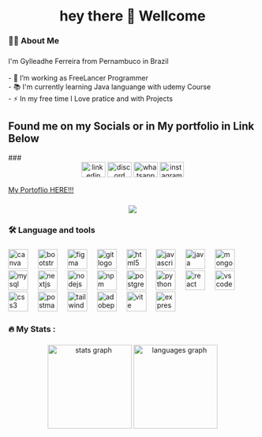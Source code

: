 


###
###

<h1 align="center">hey there 👋 Wellcome</h1>

###

<h3 align="left">👩‍💻  About Me</h3>

###

<p align="left">I'm Gylleadhe Ferreira from Pernambuco in Brazil<br><br>- 🔭 I’m working as FreeLancer Programmer<br>- 📚 I'm currently learning Java languange with udemy Course<br>- ⚡ In my free time I Love pratice and with Projects</p>
<h2>Found me on my Socials or in  My portfolio in Link Below</h2>
###
<div align="center">
  <a target="_blank" herf="https://www.linkedin.com/in/gylleadhe-ferreira-082a93210/"><img src="https://raw.githubusercontent.com/maurodesouza/profile-readme-generator/master/src/assets/icons/social/linkedin/default.svg" width="49" height="31" alt="linkedin logo"  /></a>
  <a target="_blank" href="https://discord.gg/Cj7wHUZx"><img src="https://raw.githubusercontent.com/maurodesouza/profile-readme-generator/master/src/assets/icons/social/discord/default.svg" width="49" height="31" alt="discord logo"  /></a>
  <a target="_blank" href="https://wa.me/+5581998817527"><img src="https://raw.githubusercontent.com/maurodesouza/profile-readme-generator/master/src/assets/icons/social/whatsapp/default.svg" width="49" height="31" alt="whatsapp logo"  /></a>
  <a target="_blank" href="https://www.instagram.com/gylleadhesantos"><img src="https://raw.githubusercontent.com/maurodesouza/profile-readme-generator/master/src/assets/icons/social/instagram/default.svg" width="49" height="31" alt="instagram logo"  /></a>
</div>

<a target="_blank" href="https://my-portfolio-gylleadheptbrs-projects.vercel.app/">My Portoflio HERE!!!</a>

###

<div align="center">
  <img src="https://github.com/user-attachments/assets/b1b9412d-5a92-4efa-ae8a-86d13ed65c01"></img>

</div>

###

<h3 align="left">🛠 Language and tools</h3>

###

<div align="left">
  <img src="https://cdn.jsdelivr.net/gh/devicons/devicon/icons/canva/canva-original.svg" height="40" alt="canva logo"  />
  <img width="12" />
  <img src="https://cdn.jsdelivr.net/gh/devicons/devicon/icons/bootstrap/bootstrap-original.svg" height="40" alt="bootstrap logo"  />
  <img width="12" />
  <img src="https://cdn.jsdelivr.net/gh/devicons/devicon/icons/figma/figma-original.svg" height="40" alt="figma logo"  />
  <img width="12" />
  <img src="https://cdn.jsdelivr.net/gh/devicons/devicon/icons/git/git-original.svg" height="40" alt="git logo"  />
  <img width="12" />
  <img src="https://cdn.jsdelivr.net/gh/devicons/devicon/icons/html5/html5-original.svg" height="40" alt="html5 logo"  />
  <img width="12" />
  <img src="https://cdn.jsdelivr.net/gh/devicons/devicon/icons/javascript/javascript-original.svg" height="40" alt="javascript logo"  />
  <img width="12" />
  <img src="https://cdn.jsdelivr.net/gh/devicons/devicon/icons/java/java-original.svg" height="40" alt="java logo"  />
  <img width="12" />
  <img src="https://cdn.jsdelivr.net/gh/devicons/devicon/icons/mongodb/mongodb-original.svg" height="40" alt="mongodb logo"  />
  <img width="12" />
  <img src="https://cdn.jsdelivr.net/gh/devicons/devicon/icons/mysql/mysql-original.svg" height="40" alt="mysql logo"  />
  <img width="12" />
  <img src="https://cdn.jsdelivr.net/gh/devicons/devicon/icons/nextjs/nextjs-original.svg" height="40" alt="nextjs logo"  />
  <img width="12" />
  <img src="https://cdn.jsdelivr.net/gh/devicons/devicon/icons/nodejs/nodejs-original.svg" height="40" alt="nodejs logo"  />
  <img width="12" />
  <img src="https://cdn.jsdelivr.net/gh/devicons/devicon/icons/npm/npm-original-wordmark.svg" height="40" alt="npm logo"  />
  <img width="12" />
  <img src="https://cdn.jsdelivr.net/gh/devicons/devicon/icons/postgresql/postgresql-original.svg" height="40" alt="postgresql logo"  />
  <img width="12" />
  <img src="https://cdn.jsdelivr.net/gh/devicons/devicon/icons/python/python-original.svg" height="40" alt="python logo"  />
  <img width="12" />
  <img src="https://cdn.jsdelivr.net/gh/devicons/devicon/icons/react/react-original.svg" height="40" alt="react logo"  />
  <img width="12" />
  <img src="https://cdn.jsdelivr.net/gh/devicons/devicon/icons/vscode/vscode-original.svg" height="40" alt="vscode logo"  />
  <img width="12" />
  <img src="https://cdn.simpleicons.org/css3/1572B6" height="40" alt="css3 logo"  />
  <img width="12" />
  <img src="https://cdn.simpleicons.org/postman/FF6C37" height="40" alt="postman logo"  />
  <img width="12" />
  <img src="https://cdn.simpleicons.org/tailwindcss/06B6D4" height="40" alt="tailwindcss logo"  />
  <img width="12" />
  <img src="https://skillicons.dev/icons?i=ps" height="40" alt="adobephotoshop logo"  />
  <img width="12" />
  <img src="https://skillicons.dev/icons?i=vite" height="40" alt="vite logo"  />
  <img width="12" />
  <img src="https://skillicons.dev/icons?i=express" height="40" alt="express logo"  />
</div>

###

<h3 align="left">🔥   My Stats :</h3>

###
<div align="center">
  <img src="https://github-readme-stats.vercel.app/api?username=GylleadheDev&hide_title=false&hide_rank=false&hide_border=falseshow_icons=true&include_all_commits=true&hide_border=true&count_private=true&disable_animations=false&theme=radical&locale=en&" height="170" alt="stats graph"  />
  <img src="https://github-readme-stats.vercel.app/api/top-langs?username=GylleadheDev&locale=en&hide_title=false&hide_border=true&layout=compact&card_width=320&langs_count=5&theme=radical&hide_border=false" height="170" alt="languages graph"  />
</div>

###
